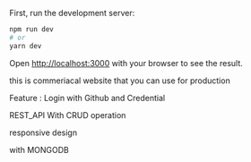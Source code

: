 
First, run the development server:

```bash
npm run dev
# or
yarn dev
```

Open [http://localhost:3000](http://localhost:3000) with your browser to see the result.


this is commeriacal website that you can use for production

Feature :
Login with Github and Credential

REST_API With CRUD operation

responsive design 

with MONGODB
